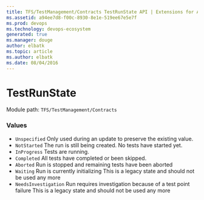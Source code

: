 ```yaml
---
title: TFS/TestManagement/Contracts TestRunState API | Extensions for Azure DevOps Services
ms.assetid: a94ee7d8-f00c-8930-8e1e-519ee67e5e7f
ms.prod: devops
ms.technology: devops-ecosystem
generated: true
ms.manager: douge
author: elbatk
ms.topic: article
ms.author: elbatk
ms.date: 08/04/2016
---
```


# TestRunState

Module path: `TFS/TestManagement/Contracts`

### Values

* `Unspecified` Only used during an update to preserve the existing value.
* `NotStarted` The run is still being created.  No tests have started yet.
* `InProgress` Tests are running.
* `Completed` All tests have completed or been skipped.
* `Aborted` Run is stopped and remaining tests have been aborted
* `Waiting` Run is currently initializing This is a legacy state and should not be used any more
* `NeedsInvestigation` Run requires investigation because of a test point failure This is a legacy state and should not be used any more
